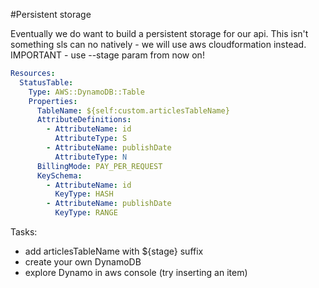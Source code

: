 #Persistent storage

Eventually we do want to build a persistent storage for our api.
This isn't something sls can no natively - we will use aws cloudformation instead.
IMPORTANT - use --stage param from now on!
```yaml
Resources:
  StatusTable:
    Type: AWS::DynamoDB::Table
    Properties:
      TableName: ${self:custom.articlesTableName}
      AttributeDefinitions:
        - AttributeName: id
          AttributeType: S
        - AttributeName: publishDate
          AttributeType: N
      BillingMode: PAY_PER_REQUEST
      KeySchema:
        - AttributeName: id
          KeyType: HASH
        - AttributeName: publishDate
          KeyType: RANGE
```
Tasks:
* add articlesTableName  with ${stage} suffix
* create your own DynamoDB
* explore Dynamo in aws console (try inserting an item)
